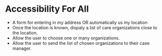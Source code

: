 # Accessibility For All

- A form for entering in my address OR automatically us my location
- Once the location is known, dispaly a list of care organizations close to the location.
- Allow the user to choose one or many organizations.
- Allow the user to send the list of chosen organizations to their case manager.